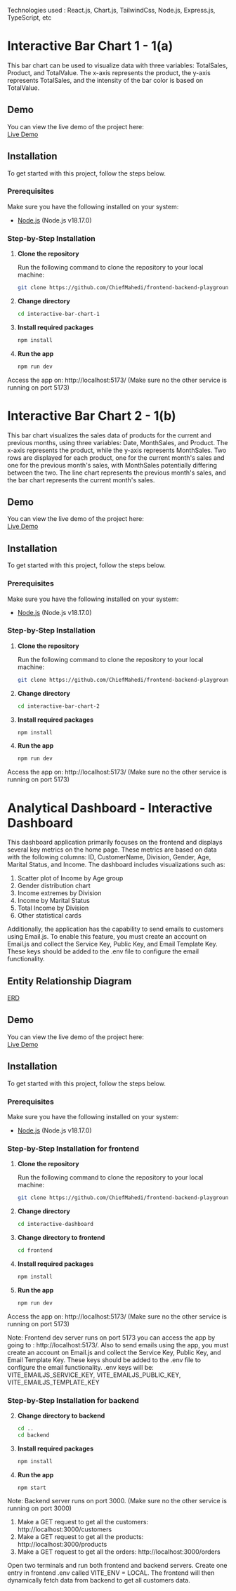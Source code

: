 Technologies used : React.js, Chart.js, TailwindCss, Node.js, Express.js, TypeScript, etc

# Interactive Bar Chart 1 - 1(a)

This bar chart can be used to visualize data with three variables: TotalSales, Product, and TotalValue. The x-axis represents the product, the y-axis represents TotalSales, and the intensity of the bar color is based on TotalValue.
## Demo

You can view the live demo of the project here:  
[Live Demo](https://frontend-backend-playground.vercel.app/)

## Installation

To get started with this project, follow the steps below.

### Prerequisites

Make sure you have the following installed on your system:

- [Node.js](https://nodejs.org/) (Node.js v18.17.0)

### Step-by-Step Installation

1. **Clone the repository**

   Run the following command to clone the repository to your local machine:

   ```bash
   git clone https://github.com/ChiefMahedi/frontend-backend-playground.git
2. **Change directory**
   ```bash
   cd interactive-bar-chart-1
3. **Install required packages**
   ```bash
   npm install
4. **Run the app**
   ```bash
   npm run dev

Access the app on: http://localhost:5173/ (Make sure no the other service is running on port 5173)

# Interactive Bar Chart 2 - 1(b)

This bar chart visualizes the sales data of products for the current and previous months, using three variables: Date, MonthSales, and Product. The x-axis represents the product, while the y-axis represents MonthSales. Two rows are displayed for each product, one for the current month's sales and one for the previous month's sales, with MonthSales potentially differing between the two. The line chart represents the previous month's sales, and the bar chart represents the current month's sales.
## Demo

You can view the live demo of the project here:  
[Live Demo](https://frontend-backend-playground-3clm.vercel.app/)

## Installation

To get started with this project, follow the steps below.

### Prerequisites

Make sure you have the following installed on your system:

- [Node.js](https://nodejs.org/) (Node.js v18.17.0)

### Step-by-Step Installation

1. **Clone the repository**

   Run the following command to clone the repository to your local machine:

   ```bash
   git clone https://github.com/ChiefMahedi/frontend-backend-playground.git
2. **Change directory**
   ```bash
   cd interactive-bar-chart-2
3. **Install required packages**
   ```bash
   npm install
4. **Run the app**
   ```bash
   npm run dev

Access the app on: http://localhost:5173/ (Make sure no the other service is running on port 5173)

# Analytical Dashboard - Interactive Dashboard

This dashboard application primarily focuses on the frontend and displays several key metrics on the home page. These metrics are based on data with the following columns: ID, CustomerName, Division, Gender, Age, Marital Status, and Income. The dashboard includes visualizations such as:

1. Scatter plot of Income by Age group
2. Gender distribution chart
3. Income extremes by Division
4. Income by Marital Status
5. Total Income by Division
6. Other statistical cards

Additionally, the application has the capability to send emails to customers using Email.js. To enable this feature, you must create an account on Email.js and collect the Service Key, Public Key, and Email Template Key. These keys should be added to the .env file to configure the email functionality.
## Entity Relationship Diagram
[ERD](erd.png)
## Demo

You can view the live demo of the project here:  
[Live Demo](https://frontend-backend-playground-vtaz.vercel.app)

## Installation

To get started with this project, follow the steps below.

### Prerequisites

Make sure you have the following installed on your system:

- [Node.js](https://nodejs.org/) (Node.js v18.17.0)

### Step-by-Step Installation for frontend

1. **Clone the repository**

   Run the following command to clone the repository to your local machine:

   ```bash
   git clone https://github.com/ChiefMahedi/frontend-backend-playground.git
2. **Change directory**
   ```bash
   cd interactive-dashboard
2. **Change directory to frontend**
   ```bash
   cd frontend
4. **Install required packages**
   ```bash
   npm install
5. **Run the app**
   ```bash
   npm run dev

Access the app on: http://localhost:5173/ (Make sure no the other service is running on port 5173)

Note: Frontend dev server runs on port 5173 you can access the app by going to : http://localhost:5173/. Also to send emails using the app, you must create an account on Email.js and collect the Service Key, Public Key, and Email Template Key. These keys should be added to the .env file to configure the email functionality. .env keys will be:  VITE_EMAILJS_SERVICE_KEY, VITE_EMAILJS_PUBLIC_KEY, VITE_EMAILJS_TEMPLATE_KEY

### Step-by-Step Installation for backend
2. **Change directory to backend**
   ```bash
   cd ..
   cd backend
4. **Install required packages**
   ```bash
   npm install
5. **Run the app**
   ```bash
   npm start

Note: Backend server runs on port 3000. (Make sure no the other service is running on port 3000)

1. Make a GET request to get all the customers: http://localhost:3000/customers
2. Make a GET request to get all the products: http://localhost:3000/products
3. Make a GET request to get all the orders: http://localhost:3000/orders


Open two terminals and run both frontend and backend servers. Create one entry in frontend .env called VITE_ENV = LOCAL. The frontend will then dynamically fetch data from backend to get all customers data.